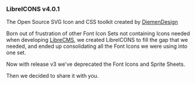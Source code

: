 ### LibreICONS v4.0.1

The Open Source SVG Icon and CSS toolkit created by [DiemenDesign](https://www.facebook.com/diemendesign/)

Born out of frustration of other Font Icon Sets not containing Icons needed when developing [LibreCMS](https://github.com/DiemenDesign/LibreCMS), we created LibreICONS to fill the gap that we needed, and ended up consolidating all the Font Icons we were using into one set.

Now with release v3 we've deprecated the Font Icons and Sprite Sheets.

Then we decided to share it with you.
